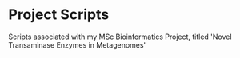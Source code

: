 # Project Scripts
Scripts associated with my MSc Bioinformatics Project, titled 'Novel Transaminase Enzymes in Metagenomes'
